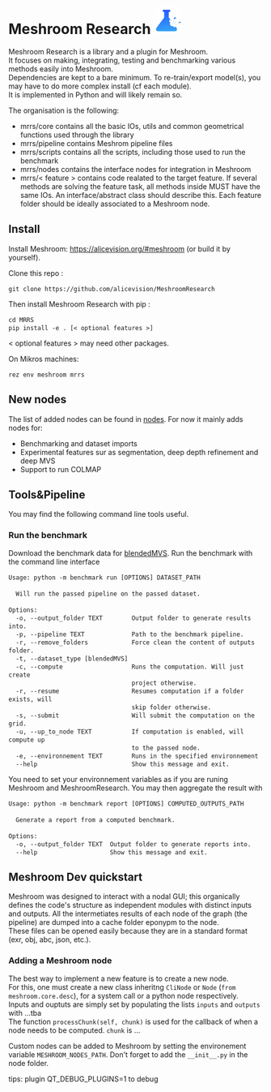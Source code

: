 # Meshroom Research ![](./assets/logo-inline.png)

Meshroom Research is a library and a plugin for Meshroom.\
It focuses on making, integrating, testing and benchmarking various methods easily into Meshroom.\
Dependencies are kept to a bare minimum. To re-train/export model(s), you may have to do more complex install (cf each module).\
It is implemented in Python and will likely remain so.

The organisation is the following:
- mrrs/core contains all the basic IOs, utils and common geometrical functions used through the library
- mrrs/pipeline contains Meshrom pipeline files
- mrrs/scripts contains all the scripts, including those used to run the benchmark
- mrrs/nodes contains the interface nodes for integration in Meshroom
- mrrs/< feature > contains code realated to the target feature. If several methods are solving the feature task, all methods inside MUST have the same IOs. An interface/abstract class should describe this. Each feature folder should be ideally associated to a Meshroom node.

## Install

Install Meshroom: https://alicevision.org/#meshroom (or build it by yourself).

Clone this repo :
```
git clone https://github.com/alicevision/MeshroomResearch
```
Then install Meshroom Research with pip :
```
cd MRRS
pip install -e . [< optional features >]
```
< optional features > may need other packages.

On Mikros machines:
```
rez env meshroom mrrs
```
## New nodes

The list of added nodes can be found in [nodes](mrrs/nodes/README.md).
For now it mainly adds nodes for:
- Benchmarking and dataset imports
- Experimental features sur as segmentation, deep depth refinement and deep MVS
- Support to run COLMAP

## Tools&Pipeline

You may find the following command line tools useful.

### Run the benchmark
Download the benchmark data for [blendedMVS](https://github.com/YoYo000/BlendedMVS).
Run the benchmark with the command line interface

```
Usage: python -m benchmark run [OPTIONS] DATASET_PATH

  Will run the passed pipeline on the passed dataset.

Options:
  -o, --output_folder TEXT        Output folder to generate results into.
  -p, --pipeline TEXT             Path to the benchmark pipeline.
  -r, --remove_folders            Force clean the content of outputs folder.
  -t, --dataset_type [blendedMVS]
  -c, --compute                   Runs the computation. Will just create
                                  project otherwise.
  -r, --resume                    Resumes computation if a folder exists, will
                                  skip folder otherwise.
  -s, --submit                    Will submit the computation on the grid.
  -u, --up_to_node TEXT           If computation is enabled, will compute up
                                  to the passed node.
  -e, --environnement TEXT        Runs in the specified environnement
  --help                          Show this message and exit.
```
You need to set your environnement variables as if you are runing Meshroom and MeshroomResearch.
You may then aggregate the result with
```
Usage: python -m benchmark report [OPTIONS] COMPUTED_OUTPUTS_PATH

  Generate a report from a computed benchmark.

Options:
  -o, --output_folder TEXT  Output folder to generate reports into.
  --help                    Show this message and exit.
```

## Meshroom Dev quickstart

Meshroom was designed to interact with a nodal GUI; this organically defines the code's structure as independent modules with distinct inputs and outputs. All the intermetiates results of each node of the graph (the pipeline) are dumped into a cache folder eponypm to the node.\
These files can be opened easily because they are in a standard format (exr, obj, abc, json, etc.).

### Adding a Meshroom node

The best way to implement a new feature is to create a new node.\
For this, one must create a new class inheritng `CliNode` or `Node` (`from meshroom.core.desc`), for a system call or a python node respectively.\
Inputs and ouptuts are simply set by populating the lists `inputs` and `outputs` with ...tba \
The function `processChunk(self, chunk)` is used for the callback of when a node needs to be computed.
`chunk` is ...

Custom nodes can be added to Meshroom by setting the environement variable `MESHROOM_NODES_PATH`.
Don't forget to add the `__init__.py` in the node folder.


tips:
plugin QT_DEBUG_PLUGINS=1 to debug

